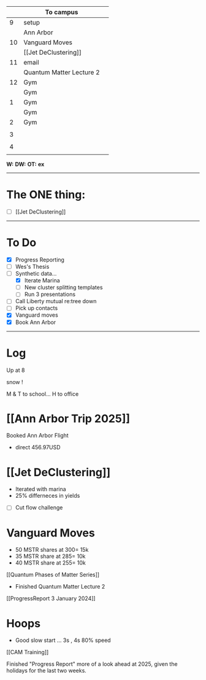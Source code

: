 
|     | To campus                |     |
| --- | ------------------------ | --- |
| 9   | setup                    |     |
|     | Ann Arbor                |     |
| 10  | Vanguard Moves           |     |
|     | [[Jet DeClustering]]     |     |
| 11  | email                    |     |
|     | Quantum Matter Lecture 2 |     |
| 12  | Gym                      |     |
|     | Gym                      |     |
| 1   | Gym                      |     |
|     | Gym                      |     |
| 2   | Gym                      |     |
|     |                          |     |
| 3   |                          |     |
|     |                          |     |
| 4   |                          |     |
|     |                          |     |

**W:**
**DW:**
**OT:**
**ex** 

---
# The ONE thing: 
- [ ] [[Jet DeClustering]]

---
# To Do

- [x] Progress Reporting
- [ ] Wes's Thesis
- [ ]  Synthetic data... 
	- [x] Iterate Marina
	- [ ] New cluster splitting templates
	- [ ] Run 3 presentations 
- [ ] Call Liberty mutual re:tree down
- [ ] Pick up contacts
- [x] Vanguard moves
- [x] Book Ann Arbor

---

# Log

Up at 8 

snow ! 

M & T to school... H to office

# [[Ann Arbor Trip 2025]]
Booked Ann Arbor Flight
- direct 456.97USD


# [[Jet DeClustering]]
- Iterated with marina 
- 25% differneces in yields 
- [ ] Cut flow challenge

# Vanguard Moves
- 50 MSTR shares at $300 = ~$15k
- 35 MSTR share at $285 =  ~$10k
- 40 MSTR share at $255 =  ~$10k


[[Quantum Phases of Matter Series]]
- Finished Quantum Matter Lecture 2

[[ProgressReport 3 January 2024]]

# Hoops 
- Good slow start ... 3s , 4s 80% speed

[[CAM Training]]

Finished "Progress Report"  more of a look ahead at 2025, given the holidays for the last two weeks. 

